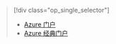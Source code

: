 > [!div class="op_single_selector"]
> * [Azure 门户](../articles/storage/storage-e2e-troubleshooting.md)
> * [Azure 经典门户](../articles/storage/storage-e2e-troubleshooting-classic-portal.md)
> 
> 

